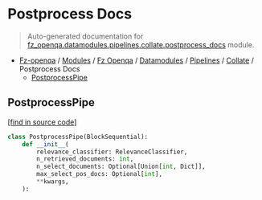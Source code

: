 # Postprocess Docs

> Auto-generated documentation for [fz_openqa.datamodules.pipelines.collate.postprocess_docs](blob/master/fz_openqa/datamodules/pipelines/collate/postprocess_docs.py) module.

- [Fz-openqa](../../../../README.md#fz-openqa-index) / [Modules](../../../../MODULES.md#fz-openqa-modules) / [Fz Openqa](../../../index.md#fz-openqa) / [Datamodules](../../index.md#datamodules) / [Pipelines](../index.md#pipelines) / [Collate](index.md#collate) / Postprocess Docs
    - [PostprocessPipe](#postprocesspipe)

## PostprocessPipe

[[find in source code]](blob/master/fz_openqa/datamodules/pipelines/collate/postprocess_docs.py#L20)

```python
class PostprocessPipe(BlockSequential):
    def __init__(
        relevance_classifier: RelevanceClassifier,
        n_retrieved_documents: int,
        n_select_documents: Optional[Union[int, Dict]],
        max_select_pos_docs: Optional[int],
        **kwargs,
    ):
```
